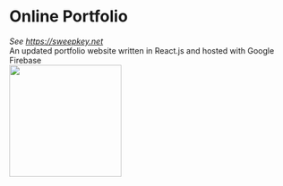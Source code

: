 # Online Portfolio
<i>See <a href="https://sweepkey.net">https://sweepkey.net</a></i>
<br>
An updated portfolio website written in React.js and hosted with Google Firebase
<br>
<a href="https://sweepkey.net"><img src="https://sweepkey.net/img/projects.png" width="200" /></a>
